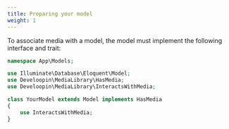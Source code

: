 ```yaml
---
title: Preparing your model
weight: 1
---
```


To associate media with a model, the model must implement the following interface and trait:

```php
namespace App\Models;

use Illuminate\Database\Eloquent\Model;
use Develoopin\MediaLibrary\HasMedia;
use Develoopin\MediaLibrary\InteractsWithMedia;

class YourModel extends Model implements HasMedia
{
    use InteractsWithMedia;
}
```
